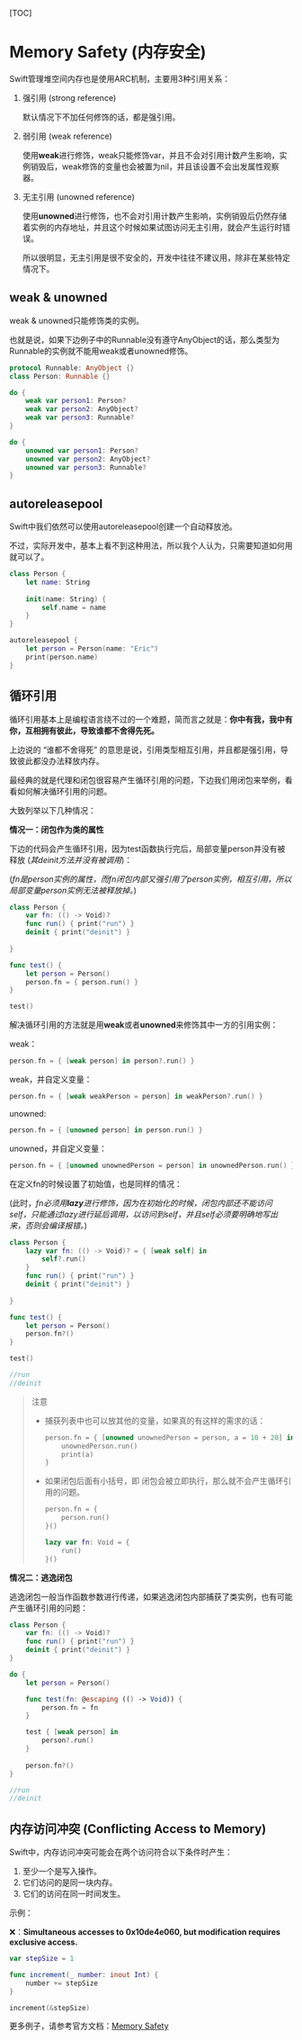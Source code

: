 [TOC]



# Memory Safety (内存安全)

Swift管理堆空间内存也是使用ARC机制，主要用3种引用关系：

1. 强引用 (strong reference)

   默认情况下不加任何修饰的话，都是强引用。

2. 弱引用 (weak reference)

   使用**weak**进行修饰，weak只能修饰var，并且不会对引用计数产生影响，实例销毁后，weak修饰的变量也会被置为nil，并且该设置不会出发属性观察器。

3. 无主引用 (unowned reference)

   使用**unowned**进行修饰，也不会对引用计数产生影响，实例销毁后仍然存储着实例的内存地址，并且这个时候如果试图访问无主引用，就会产生运行时错误。

   所以很明显，无主引用是很不安全的，开发中往往不建议用，除非在某些特定情况下。



## weak & unowned

weak & unowned只能修饰类的实例。

也就是说，如果下边例子中的Runnable没有遵守AnyObject的话，那么类型为Runnable的实例就不能用weak或者unowned修饰。

```swift
protocol Runnable: AnyObject {}
class Person: Runnable {}

do {
    weak var person1: Person?
    weak var person2: AnyObject?
    weak var person3: Runnable?
}

do {
    unowned var person1: Person?
    unowned var person2: AnyObject?
    unowned var person3: Runnable?
}
```



## autoreleasepool

Swift中我们依然可以使用autoreleasepool创建一个自动释放池。

不过，实际开发中，基本上看不到这种用法，所以我个人认为，只需要知道如何用就可以了。

```swift
class Person {
    let name: String
    
    init(name: String) {
        self.name = name
    }
}

autoreleasepool {
    let person = Person(name: "Eric")
    print(person.name)
}
```



## 循环引用

循环引用基本上是编程语言绕不过的一个难题，简而言之就是：**你中有我，我中有你，互相拥有彼此，导致谁都不舍得先死。**

上边说的 “谁都不舍得死” 的意思是说，引用类型相互引用，并且都是强引用，导致彼此都没办法释放内存。

最经典的就是代理和闭包很容易产生循环引用的问题，下边我们用闭包来举例，看看如何解决循环引用的问题。

大致列举以下几种情况：

**情况一：闭包作为类的属性**

下边的代码会产生循环引用，因为test函数执行完后，局部变量person并没有被释放 (*其deinit方法并没有被调用*)：

(*fn是person实例的属性，而fn闭包内部又强引用了person实例，相互引用，所以局部变量person实例无法被释放掉。*)

```swift
class Person {
    var fn: (() -> Void)?
    func run() { print("run") }
    deinit { print("deinit") }
    
}

func test() {
    let person = Person()
    person.fn = { person.run() }
}

test()
```

解决循环引用的方法就是用**weak**或者**unowned**来修饰其中一方的引用实例：

weak：

```swift
person.fn = { [weak person] in person?.run() }
```

weak，并自定义变量：

```swift
person.fn = { [weak weakPerson = person] in weakPerson?.run() }
```

unowned:

```swift
person.fn = { [unowned person] in person.run() }
```

unowned，并自定义变量：

```swift
person.fn = { [unowned unownedPerson = person] in unownedPerson.run() }
```

在定义fn的时候设置了初始值，也是同样的情况：

(此时，*fn必须用**lazy**进行修饰，因为在初始化的时候，闭包内部还不能访问self，只能通过lazy进行延后调用，以访问到self，并且self必须要明确地写出来，否则会编译报错。*)

```swift
class Person {
    lazy var fn: (() -> Void)? = { [weak self] in
        self?.run()
    }
    func run() { print("run") }
    deinit { print("deinit") }
    
}

func test() {
    let person = Person()
    person.fn?()
}

test()

//run
//deinit
```

> 注意
>
> - 捕获列表中也可以放其他的变量，如果真的有这样的需求的话：
>
>   ```swift
>   person.fn = { [unowned unownedPerson = person, a = 10 + 20] in
>       unownedPerson.run()
>       print(a)
>   }
>   ```
>
> - 如果闭包后面有小括号，即 闭包会被立即执行，那么就不会产生循环引用的问题。
>
>   ```swift
>   person.fn = {
>       person.run()
>   }()
>   ```
>
>   ```swift
>   lazy var fn: Void = {
>       run()
>   }()
>   ```

**情况二：逃逸闭包**

逃逸闭包一般当作函数参数进行传递，如果逃逸闭包内部捕获了类实例，也有可能产生循环引用的问题：

```swift
class Person {
    var fn: (() -> Void)?
    func run() { print("run") }
    deinit { print("deinit") }
}

do {
    let person = Person()

    func test(fn: @escaping (() -> Void)) {
        person.fn = fn
    }

    test { [weak person] in
        person?.run()
    }
    
    person.fn?()
}

//run
//deinit
```



## 内存访问冲突 (Conflicting Access to Memory)

Swift中，内存访问冲突可能会在两个访问符合以下条件时产生：

1. 至少一个是写入操作。
2. 它们访问的是同一块内存。
3. 它们的访问在同一时间发生。

示例：

❌：**Simultaneous accesses to 0x10de4e060, but modification requires exclusive access.**

```swift
var stepSize = 1

func increment(_ number: inout Int) {
    number += stepSize
}

increment(&stepSize)
```

更多例子，请参考官方文档：[Memory Safety](https://docs.swift.org/swift-book/LanguageGuide/MemorySafety.html#)

